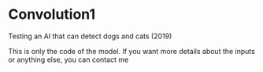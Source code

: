 # Convolution1
Testing an AI that can detect dogs and cats (2019)

This is only the code of the model. If you want more details about the inputs or anything else, you can contact me
